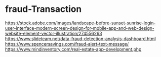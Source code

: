 # fraud-Transaction
https://stock.adobe.com/images/landscape-before-sunset-sunrise-login-user-interface-modern-screen-design-for-mobile-app-and-web-design-website-element-vector-illustration/274556263
https://www.slideteam.net/data-fraud-detection-analysis-dashboard.html
https://www.spencersavings.com/fraud-alert-text-message/
https://www.mindinventory.com/real-estate-app-development.php
